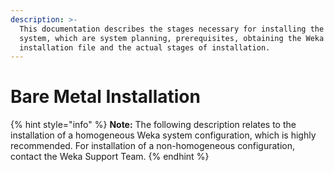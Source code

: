 ```yaml
---
description: >-
  This documentation describes the stages necessary for installing the Weka
  system, which are system planning, prerequisites, obtaining the Weka
  installation file and the actual stages of installation.
---
```


# Bare Metal Installation

{% hint style="info" %}
**Note:** The following description relates to the installation of a homogeneous Weka system configuration, which is highly recommended. For installation of a non-homogeneous configuration, contact the Weka Support Team.
{% endhint %}



